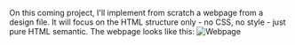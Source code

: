 On this coming project, I'll implement from scratch a webpage from a design file. It will focus on the HTML structure only - no CSS, no style - just pure HTML semantic. The webpage looks like this:
![Webpage](https://drive.google.com/file/d/1hMMPOMQPXWF8NtYqmiUfQ01WLnm3Db-m/view?usp=drive_link)
